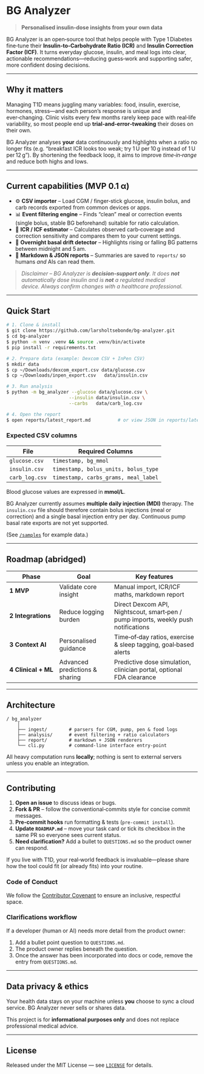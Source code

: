# BG Analyzer

> **Personalised insulin‑dose insights from your own data**

BG Analyzer is an open‑source tool that helps people with Type 1 Diabetes fine‑tune their **Insulin‑to‑Carbohydrate Ratio (ICR)** and **Insulin Correction Factor (ICF)**.  It turns everyday glucose, insulin, and meal logs into clear, actionable recommendations—reducing guess‑work and supporting safer, more confident dosing decisions.

---

## Why it matters

Managing T1D means juggling many variables: food, insulin, exercise, hormones, stress—and each person’s response is unique and ever‑changing.  Clinic visits every few months rarely keep pace with real‑life variability, so most people end up **trial‑and‑error‑tweaking** their doses on their own.

BG Analyzer analyses **your** data continuously and highlights when a ratio no longer fits (e.g. “breakfast ICR looks too weak; try 1 U per 10 g instead of 1 U per 12 g”).  By shortening the feedback loop, it aims to improve *time‑in‑range* and reduce both highs and lows.

---

## Current capabilities (MVP 0.1 α)

* ⚙️ **CSV importer** – Load CGM / finger‑stick glucose, insulin bolus, and carb records exported from common devices or apps.
* 📊 **Event filtering engine** – Finds “clean” meal or correction events (single bolus, stable BG beforehand) suitable for ratio calculation.
* 🧮 **ICR / ICF estimator** – Calculates observed carb‑coverage and correction sensitivity and compares them to your current settings.
* 🌙 **Overnight basal drift detector** – Highlights rising or falling BG patterns between midnight and 5 am.
* 📝 **Markdown & JSON reports** – Summaries are saved to `reports/` so humans *and* AIs can read them.

> *Disclaimer – BG Analyzer is **decision‑support only**. It does **not** automatically dose insulin and is **not** a regulated medical device. Always confirm changes with a healthcare professional.*

---

## Quick Start

```bash
# 1. Clone & install
$ git clone https://github.com/larsholtsebonde/bg-analyzer.git
$ cd bg-analyzer
$ python -m venv .venv && source .venv/bin/activate
$ pip install -r requirements.txt

# 2. Prepare data (example: Dexcom CSV + InPen CSV)
$ mkdir data
$ cp ~/Downloads/dexcom_export.csv data/glucose.csv
$ cp ~/Downloads/inpen_export.csv   data/insulin.csv

# 3. Run analysis
$ python -m bg_analyzer --glucose data/glucose.csv \
                       --insulin data/insulin.csv \
                       --carbs   data/carb_log.csv

# 4. Open the report
$ open reports/latest_report.md          # or view JSON in reports/latest_report.json
```

### Expected CSV columns

| File           | Required Columns                     |
| -------------- | ------------------------------------ |
| `glucose.csv`  | `timestamp, bg_mmol`                 |
| `insulin.csv`  | `timestamp, bolus_units, bolus_type` |
| `carb_log.csv` | `timestamp, carbs_grams, meal_label` |

Blood glucose values are expressed in **mmol/L**.

BG Analyzer currently assumes **multiple daily injection (MDI)** therapy.
The `insulin.csv` file should therefore contain bolus injections
(meal or correction) and a single basal injection entry per day.
Continuous pump basal rate exports are not yet supported.

(See [`/samples`](./samples) for example data.)

---

## Roadmap (abridged)

| Phase               | Goal                           | Key features                                                                       |
| ------------------- | ------------------------------ | ---------------------------------------------------------------------------------- |
| **1 MVP**           | Validate core insight          | Manual import, ICR/ICF maths, markdown report                                      |
| **2 Integrations**  | Reduce logging burden          | Direct Dexcom API, Nightscout, smart‑pen / pump imports, weekly push notifications |
| **3 Context AI**    | Personalised guidance          | Time‑of‑day ratios, exercise & sleep tagging, goal‑based alerts                    |
| **4 Clinical + ML** | Advanced predictions & sharing | Predictive dose simulation, clinician portal, optional FDA clearance               |

---

## Architecture

```
/ bg_analyzer
    │
    ├── ingest/        # parsers for CGM, pump, pen & food logs
    ├── analysis/      # event filtering + ratio calculators
    ├── report/        # markdown + JSON renderers
    └── cli.py         # command‑line interface entry‑point
```

All heavy computation runs **locally**; nothing is sent to external servers unless you enable an integration.

---

## Contributing

1. **Open an issue** to discuss ideas or bugs.
2. **Fork & PR** – follow the conventional‑commits style for concise commit messages.
3. **Pre‑commit hooks** run formatting & tests (`pre‑commit install`).
4. **Update `ROADMAP.md`** – move your task card or tick its checkbox in the same PR so everyone sees current status.
5. **Need clarification?** Add a bullet to `QUESTIONS.md` so the product owner can respond.

If you live with T1D, your real‑world feedback is invaluable—please share how the tool could fit (or already fits) into your routine.

### Code of Conduct

We follow the [Contributor Covenant](CODE_OF_CONDUCT.md) to ensure an inclusive, respectful space.

### Clarifications workflow

If a developer (human or AI) needs more detail from the product owner:

1. Add a bullet point question to `QUESTIONS.md`.
2. The product owner replies beneath the question.
3. Once the answer has been incorporated into docs or code, remove the entry from `QUESTIONS.md`.

---

## Data privacy & ethics

Your health data stays on your machine unless **you** choose to sync a cloud service.  BG Analyzer never sells or shares data.

This project is for **informational purposes only** and does not replace professional medical advice.

---

## License

Released under the MIT License — see [`LICENSE`](LICENSE) for details.
